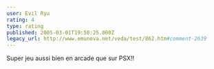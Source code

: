 ```yaml
---
user: Evil Ryu
rating: 4
type: rating
published: 2005-03-01T19:50:25.000Z
legacy_url: http://www.emunova.net/veda/test/862.htm#comment-2639
---
```

Super jeu aussi bien en arcade que sur PSX!!